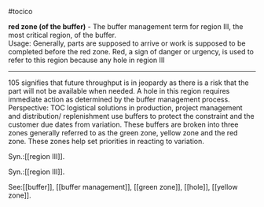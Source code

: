#tocico

<b>red zone (of the buffer)</b> - The buffer management term for region III, the most critical region, of the buffer.  
Usage: Generally, parts are supposed to arrive or work is supposed to be completed before the red zone. Red, a sign of danger or urgency, is used to refer to this region because any hole in region III 
<hr/>
105 
signifies that future throughput is in jeopardy as there is a risk that the part will not be available when needed.  A hole in this region requires immediate action as determined by the buffer management process. Perspective: TOC logistical solutions in production, project management and distribution/ replenishment use buffers to protect the constraint and the customer due dates from variation. These buffers are broken into three zones generally referred to as the green zone, yellow zone and the red zone. These zones help set priorities in reacting to variation. 

Syn.:[[region III]].

Syn.:[[region III]].



See:[[buffer]], [[buffer management]], [[green zone]], [[hole]], [[yellow zone]].
